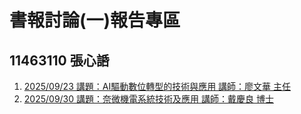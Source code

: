 書報討論(一)報告專區
===
11463110 張心䛡
---
1. [2025/09/23 講題：AI驅動數位轉型的技術與應用 講師：廖文華 主任](20250923/README.md)  
2. [2025/09/30 講題：奈微機電系統技術及應用 講師：戴慶良 博士](20250930/README.md)  